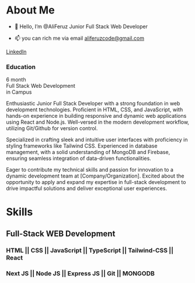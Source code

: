 <!---
AliFeruz/AliFeruz is a ✨ special ✨ repository because its `README.md` (this file) appears on your GitHub profile.
You can click the Preview link to take a look at your changes.
--->
About Me
========

-  👋 Hello, I’m @AliFeruz Junior Full Stack Web Developer

    
-  📫 you can rich me via email aliferuzcode@gmail.com

[LinkedIn](https://www.linkedin.com/in/ali-feruz-5840ab164/)


### Education

6 month  
Full Stack Web Development  
in Campus

Enthusiastic Junior Full Stack Developer with a strong foundation in web development technologies. Proficient in HTML, CSS, and JavaScript, with hands-on experience in building responsive and dynamic web applications using React and Node.js. Well-versed in the modern development workflow, utilizing Git/Github for version control.

Specialized in crafting sleek and intuitive user interfaces with proficiency in styling frameworks like Tailwind CSS. Experienced in database management, with a solid understanding of MongoDB and Firebase, ensuring seamless integration of data-driven functionalities.

Eager to contribute my technical skills and passion for innovation to a dynamic development team at \[Company/Organization\]. Excited about the opportunity to apply and expand my expertise in full-stack development to drive impactful solutions and deliver exceptional user experiences.


Skills
======

Full-Stack WEB Development
----------------------

### HTML    ||   CSS   ||   JavaScript   ||   TypeScript    ||  Tailwind-CSS   ||  React

### Next JS   ||   Node JS   ||  Express JS   ||   Git   ||  MONGODB


